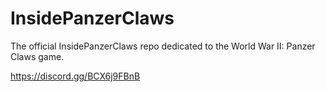 # InsidePanzerClaws

The official InsidePanzerClaws repo dedicated to the World War II: Panzer Claws game.

https://discord.gg/BCX6j9FBnB
